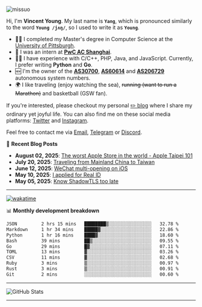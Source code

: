 <p align="left"> <img src="https://komarev.com/ghpvc/?username=missuo&label=Profile%20views&color=0e75b6&style=flat" alt="missuo" /> </p>

Hi, I'm **Vincent Young**. My last name is **`Yang`**, which is pronounced similarly to the word **`Young /jʌŋ/`**, so I used to write it as **`Young`**.

- 👨‍🎓 I completed my Master's degree in Computer Science at the [University of Pittsburgh](https://www.pitt.edu).
- 💼 I was an intern at **[PwC AC Shanghai](https://www.linkedin.com/company/pwc-ac-shanghai/)**.
- 👨‍💻 I have experience with C/C++, PHP, Java, and JavaScript. Currently, I prefer writing **Python** and **Go**.
- 🆕 I'm the owner of the **[AS30700](https://bgp.tools/as/30700)**, **[AS60614](https://bgp.tools/as/60614)** and **[AS206729](https://bgp.tools/as/206729)** autonomous system numbers.
- 🌍 I like traveling (enjoy watching the sea), ~~running (want to run a Marathon)~~ and basketball (GSW fan).

If you're interested, please checkout my personal [✏️ blog](https://missuo.me/) where I share my ordinary yet joyful life. You can also find me on these social media platforms: [Twitter](https://twitter.com/m1ssuo) and [Instagram](https://www.instagram.com/missuo.me).

Feel free to contact me via <a href="mailto:me@owo.nz">Email</a>, [Telegram](https://t.me/missuo) or [Discord](https://discordapp.com/users/missuo#7448).

📝 **Recent Blog Posts**
- **August 02, 2025**: [The worst Apple Store in the world - Apple Taipei 101](https://missuo.me/posts/taipei-101-apple-store/)
- **July 20, 2025**: [Traveling from Mainland China to Taiwan](https://missuo.me/posts/china-to-taiwan/)
- **June 12, 2025**: [WeChat multi-opening on iOS](https://missuo.me/posts/wechat-ios-multi-open/)
- **May 10, 2025**: [I applied for Real ID](https://missuo.me/posts/real-id/)
- **May 05, 2025**: [Know ShadowTLS too late](https://missuo.me/posts/shadowtls/)

-------

[![wakatime](https://wakatime.com/badge/user/c13cd961-40ca-417a-afb6-1f9ea8ac295c.svg)](https://wakatime.com/@missuo)

📊 **Monthly development breakdown**
<!--START_SECTION:waka-->

```txt
JSON         2 hrs 15 mins   ████████▒░░░░░░░░░░░░░░░░   32.78 %
Markdown     1 hr 34 mins    █████▓░░░░░░░░░░░░░░░░░░░   22.86 %
Python       1 hr 16 mins    ████▓░░░░░░░░░░░░░░░░░░░░   18.60 %
Bash         39 mins         ██▒░░░░░░░░░░░░░░░░░░░░░░   09.55 %
Go           29 mins         █▓░░░░░░░░░░░░░░░░░░░░░░░   07.11 %
TOML         13 mins         ▓░░░░░░░░░░░░░░░░░░░░░░░░   03.26 %
CSV          11 mins         ▓░░░░░░░░░░░░░░░░░░░░░░░░   02.68 %
Ruby         3 mins          ▒░░░░░░░░░░░░░░░░░░░░░░░░   00.97 %
Rust         3 mins          ▒░░░░░░░░░░░░░░░░░░░░░░░░   00.91 %
Git          2 mins          ░░░░░░░░░░░░░░░░░░░░░░░░░   00.60 %
```

<!--END_SECTION:waka-->

-------

![GitHub Stats](https://github-readme-stats-opal-alpha-76.vercel.app/api?username=missuo&show_icons=true&theme=transparent)

-------

